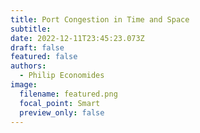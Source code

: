 ```yaml
---
title: Port Congestion in Time and Space
subtitle:
date: 2022-12-11T23:45:23.073Z
draft: false
featured: false
authors:
  - Philip Economides
image:
  filename: featured.png
  focal_point: Smart
  preview_only: false
---
```


